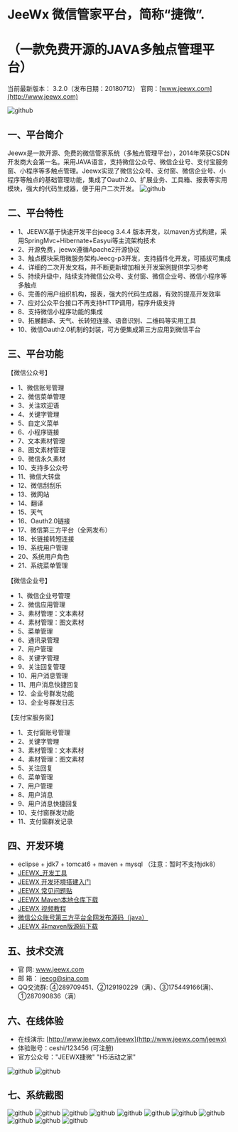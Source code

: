 JeeWx 微信管家平台，简称“捷微”.
===============
  （一款免费开源的JAVA多触点管理平台）
===============
当前最新版本： 3.2.0（发布日期：20180712）
官网：[www.jeewx.com](http://www.jeewx.com) 

![github](https://camo.githubusercontent.com/75d1e387ca23abfadc6ecea123257b229f3077fb/687474703a2f2f696d672e626c6f672e6373646e2e6e65742f32303136313132333131303034343136373f77617465726d61726b2f322f746578742f6148523063446f764c324a736232637559334e6b626935755a5851762f666f6e742f3561364c354c32542f666f6e7473697a652f3430302f66696c6c2f49304a42516b46434d413d3d2f646973736f6c76652f37302f677261766974792f43656e746572 "jeewx")
<br>

一、平台简介
-----------------------------------
Jeewx是一款开源、免费的微信管家系统（多触点管理平台），2014年荣获CSDN开发商大会第一名。采用JAVA语言，支持微信公众号、微信企业号、支付宝服务窗、小程序等多触点管理。Jeewx实现了微信公众号、支付窗、微信企业号、小程序等触点的基础管理功能，集成了Oauth2.0、扩展业务、工具箱、报表等实用模块，强大的代码生成器，便于用户二次开发。
![github](https://camo.githubusercontent.com/7850d5499cd2810f055d1531ce568b6c5d52ecad/687474703a2f2f696d672e626c6f672e6373646e2e6e65742f32303136313132333130343733363035333f77617465726d61726b2f322f746578742f6148523063446f764c324a736232637559334e6b626935755a5851762f666f6e742f3561364c354c32542f666f6e7473697a652f3430302f66696c6c2f49304a42516b46434d413d3d2f646973736f6c76652f37302f677261766974792f43656e746572 "jeewx")

二、平台特性
-----------------------------------
* 	1、JEEWX基于快速开发平台jeecg 3.4.4 版本开发，以maven方式构建，采用SpringMvc+Hibernate+Easyui等主流架构技术
*   2、开源免费，jeewx遵循Apache2开源协议
*   3、触点模块采用微服务架构Jeecg-p3开发，支持插件化开发，可插拔可集成
*   4、详细的二次开发文档，并不断更新增加相关开发案例提供学习参考
*   5、持续升级中，陆续支持微信公众号、支付窗、微信企业号、微信小程序等多触点
*   6、完善的用户组织机构，报表，强大的代码生成器，有效的提高开发效率
*   7、应对公众平台接口不再支持HTTP调用，程序升级支持
*   8、支持微信小程序功能的集成
*   9、拓展翻译、天气、长转短连接、语音识别、二维码等实用工具
*   10、微信Oauth2.0机制的封装，可方便集成第三方应用到微信平台


三、平台功能
-----------------------------------

【微信公众号】
*   1、微信账号管理
*   2、微信菜单管理
*   3、关注欢迎语
*   4、关键字管理
*   5、自定义菜单
*   6、小程序链接
*   7、文本素材管理
*   8、图文素材管理
*   9、微信永久素材
*   10、支持多公众号
*   11、微信大转盘
*   12、微信刮刮乐
*   13、微网站
*   14、翻译
*   15、天气
*   16、Oauth2.0链接
*   17、微信第三方平台（全网发布）
*   18、长链接转短连接
*   19、系统用户管理
*   20、系统用户角色
*   21、系统菜单管理


【微信企业号】
*   1、微信企业号管理
*   2、微信应用管理
*   3、素材管理：文本素材
*   4、素材管理：图文素材
*   5、菜单管理
*   6、通讯录管理
*   7、用户管理
*   8、关键字管理
*   9、关注回复管理
*   10、用户消息管理
*   11、用户消息快捷回复
*   12、企业号群发功能
*   13、企业号群发日志

	
【支付宝服务窗】
*   1、支付窗账号管理
*   2、关键字管理
*   3、素材管理：文本素材
*   4、素材管理：图文素材
*   5、关注回复
*   6、菜单管理
*   7、用户管理
*   8、用户消息
*   9、用户消息快捷回复
*   10、支付窗群发功能
*   11、支付窗群发记录


四、开发环境
-----------------------------------
  * eclipse + jdk7 + tomcat6 + maven + mysql （注意：暂时不支持jdk8）
  * [JEEWX_开发工具](http://blog.csdn.net/zhangdaiscott/article/details/78072438)
  * [JEEWX 开发环境搭建入门](http://blog.csdn.net/zhangdaiscott/article/details/50915206)
  * [JEEWX 常见问题贴](http://www.jeecg.org/forum.php?mod=viewthread&tid=1830&extra=page%3D1)
  * [JEEWX Maven本地仓库下载](http://git.oschina.net/jeecg/jeecg-local-maven)
  * [JEEWX 视频教程](https://edu.csdn.net/course/detail/8109)
  * [微信公众账号第三方平台全网发布源码（java）](http://blog.csdn.net/zhangdaiscott/article/details/48269837)
  * [JEEWX 非maven版源码下载](https://github.com/zhangdaiscott/jeewx-nomaven)

五、技术交流
-----------------------------------
* 	官 网:  www.jeewx.com
* 	邮 箱： jeecg@sina.com
* 	QQ交流群:  ④289709451、②129190229（满）、③175449166(满)、①287090836（满）


六、在线体验
-----------------------------------
*   在线演示: [http://www.jeewx.com/jeewx](http://www.jeewx.com/jeewx)
*   体验账号：ceshi/123456 (可注册)
*   官方公众号："JEEWX捷微"  "H5活动之家"
	
![github](https://camo.githubusercontent.com/6cf61a82911402f2cab03cc32731e53ed38dab42/687474703a2f2f696d672e626c6f672e6373646e2e6e65742f3230313830333039313232313435343636 "jeewx")
![github](https://camo.githubusercontent.com/6f8a752714e855485d67f6c95e6b3529ef4ecab1/687474703a2f2f696d672e626c6f672e6373646e2e6e65742f32303136303332333135343931363136343f77617465726d61726b2f322f746578742f6148523063446f764c324a736232637559334e6b626935755a5851762f666f6e742f3561364c354c32542f666f6e7473697a652f3430302f66696c6c2f49304a42516b46434d413d3d2f646973736f6c76652f37302f677261766974792f43656e746572 "jeewx")


七、系统截图 
-----------------------------------
![github](https://camo.githubusercontent.com/7bd9fd13f3ddbcb01352c9730e419a288e9f32bf/687474703a2f2f696d672e626c6f672e6373646e2e6e65742f32303136313232303232333934383836313f77617465726d61726b2f322f746578742f6148523063446f764c324a736232637559334e6b626935755a585176656d6868626d646b59576c7a5932393064413d3d2f666f6e742f3561364c354c32542f666f6e7473697a652f3430302f66696c6c2f49304a42516b46434d413d3d2f646973736f6c76652f37302f677261766974792f43656e746572 "jeewx")
![github](https://camo.githubusercontent.com/a1039cc127bf1a6ce6e089fa0e94e967907e99ce/687474703a2f2f696d672e626c6f672e6373646e2e6e65742f32303136313232303232343030313733333f77617465726d61726b2f322f746578742f6148523063446f764c324a736232637559334e6b626935755a585176656d6868626d646b59576c7a5932393064413d3d2f666f6e742f3561364c354c32542f666f6e7473697a652f3430302f66696c6c2f49304a42516b46434d413d3d2f646973736f6c76652f37302f677261766974792f43656e746572 "jeewx")
![github](https://camo.githubusercontent.com/761ffecce1f8d22e6ffe21d8384ff36bac4dc3c1/687474703a2f2f696d672e626c6f672e6373646e2e6e65742f32303136313232303232343030383933373f77617465726d61726b2f322f746578742f6148523063446f764c324a736232637559334e6b626935755a585176656d6868626d646b59576c7a5932393064413d3d2f666f6e742f3561364c354c32542f666f6e7473697a652f3430302f66696c6c2f49304a42516b46434d413d3d2f646973736f6c76652f37302f677261766974792f43656e746572 "jeewx")
![github](https://camo.githubusercontent.com/eaeb5055fa7703fb2fd272e03d7bd74cab9bbffb/687474703a2f2f696d672e626c6f672e6373646e2e6e65742f32303136303832323137333832383338313f77617465726d61726b2f322f746578742f6148523063446f764c324a736232637559334e6b626935755a5851762f666f6e742f3561364c354c32542f666f6e7473697a652f3430302f66696c6c2f49304a42516b46434d413d3d2f646973736f6c76652f37302f677261766974792f43656e746572 "jeewx")
![github](https://camo.githubusercontent.com/3b0119038716610bde0de025559d67584fd9ee6b/687474703a2f2f696d672e626c6f672e6373646e2e6e65742f32303136303930383137353833343030393f77617465726d61726b2f322f746578742f6148523063446f764c324a736232637559334e6b626935755a5851762f666f6e742f3561364c354c32542f666f6e7473697a652f3430302f66696c6c2f49304a42516b46434d413d3d2f646973736f6c76652f37302f677261766974792f43656e746572 "jeewx")
![github](https://camo.githubusercontent.com/a2e7a5f5f06e7252b19ccb79a52d690c503f9c2e/687474703a2f2f696d672e626c6f672e6373646e2e6e65742f32303136303832323137333833333137373f77617465726d61726b2f322f746578742f6148523063446f764c324a736232637559334e6b626935755a5851762f666f6e742f3561364c354c32542f666f6e7473697a652f3430302f66696c6c2f49304a42516b46434d413d3d2f646973736f6c76652f37302f677261766974792f43656e746572 "jeewx")
![github](https://camo.githubusercontent.com/e08dc94ca72e7ae671cee5dd732b5737c4a79f70/687474703a2f2f696d672e626c6f672e6373646e2e6e65742f32303136303332333135323530383832373f77617465726d61726b2f322f746578742f6148523063446f764c324a736232637559334e6b626935755a5851762f666f6e742f3561364c354c32542f666f6e7473697a652f3430302f66696c6c2f49304a42516b46434d413d3d2f646973736f6c76652f37302f677261766974792f43656e746572 "jeewx")
![github](https://camo.githubusercontent.com/95064c9dfa37aeb5ad5a18a3aa79233205fe31e7/687474703a2f2f696d672e626c6f672e6373646e2e6e65742f32303136303332333135333035393030313f77617465726d61726b2f322f746578742f6148523063446f764c324a736232637559334e6b626935755a5851762f666f6e742f3561364c354c32542f666f6e7473697a652f3430302f66696c6c2f49304a42516b46434d413d3d2f646973736f6c76652f37302f677261766974792f43656e746572 "jeewx")
![github](https://camo.githubusercontent.com/e3a9eadb2f196598d47de9529e506f0b65e9be0f/687474703a2f2f696d672e626c6f672e6373646e2e6e65742f32303136303332333135333130343932333f77617465726d61726b2f322f746578742f6148523063446f764c324a736232637559334e6b626935755a5851762f666f6e742f3561364c354c32542f666f6e7473697a652f3430302f66696c6c2f49304a42516b46434d413d3d2f646973736f6c76652f37302f677261766974792f43656e746572 "jeewx")
![github](https://camo.githubusercontent.com/c6c2275a58efe68c0e76b6a28ab265a6392352bd/687474703a2f2f696d672e626c6f672e6373646e2e6e65742f32303136303332333135333131373530313f77617465726d61726b2f322f746578742f6148523063446f764c324a736232637559334e6b626935755a5851762f666f6e742f3561364c354c32542f666f6e7473697a652f3430302f66696c6c2f49304a42516b46434d413d3d2f646973736f6c76652f37302f677261766974792f43656e746572 "jeewx")
![github](https://camo.githubusercontent.com/7ade7355e60af4498e5319a61707a6ca60d95932/687474703a2f2f696d672e626c6f672e6373646e2e6e65742f32303136303332333135333132323235313f77617465726d61726b2f322f746578742f6148523063446f764c324a736232637559334e6b626935755a5851762f666f6e742f3561364c354c32542f666f6e7473697a652f3430302f66696c6c2f49304a42516b46434d413d3d2f646973736f6c76652f37302f677261766974792f43656e746572 "jeewx")
